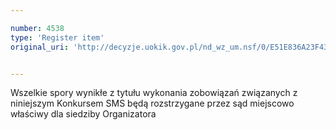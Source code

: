```yaml
---

number: 4538
type: 'Register item'
original_uri: 'http://decyzje.uokik.gov.pl/nd_wz_um.nsf/0/E51E836A23F43E81C1257B5700330C18?OpenDocument'


---
```


Wszelkie spory wynikłe z tytułu wykonania zobowiązań związanych z niniejszym Konkursem SMS będą rozstrzygane przez sąd miejscowo właściwy dla siedziby Organizatora
